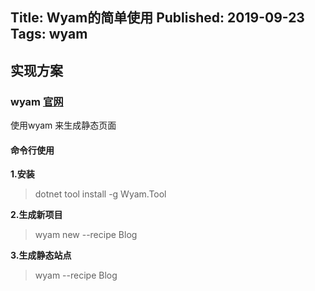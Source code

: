 Title: Wyam的简单使用
Published: 2019-09-23
Tags: wyam
---
## 实现方案
### wyam [官网](https://wyam.io/)
使用wyam 来生成静态页面

#### 命令行使用
**1.安装**
> dotnet tool install -g Wyam.Tool

**2.生成新项目**
> wyam new --recipe Blog

**3.生成静态站点**
> wyam --recipe Blog
